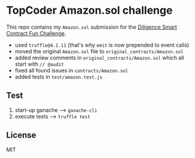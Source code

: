 # TopCoder Amazon.sol challenge

This repo contains my `Amazon.sol` submission for the [Diligence Smart Contract Fun Challenge](https://blockchain.topcoder.com/challenges/30065885).

- used `truffle@4.1.11` (that's why `emit` is now prepended to event calls)
- moved the original `Amazon.sol` file to `original_contracts/Amazon.sol`
- added review comments in `original_contracts/Amazon.sol` which all start with `// @audit`
- fixed all found issues in `contracts/Amazon.sol`
- added tests in `test/amazon.test.js`

## Test

1. start-up ganache --> `ganache-cli`
2. execute tests --> `truffle test`

## License

MIT
